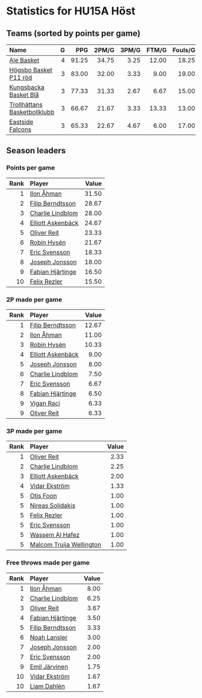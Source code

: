 # Statistics for HU15A Höst

## Teams (sorted by points per game)

| Name | G | PPG | 2PM/G | 3PM/G | FTM/G | Fouls/G |
|:-----|--:|----:|------:|------:|------:|--------:|
| [Ale Basket](hu15a_höst_team_1.md) | 4 | 91.25 | 34.75 | 3.25 | 12.00 | 18.25 |
| [Högsbo Basket P11 röd](hu15a_höst_team_2.md) | 3 | 83.00 | 32.00 | 3.33 | 9.00 | 19.00 |
| [Kungsbacka Basket Blå](hu15a_höst_team_3.md) | 3 | 77.33 | 31.33 | 2.67 | 6.67 | 15.00 |
| [Trollhättans Basketbollklubb](hu15a_höst_team_4.md) | 3 | 66.67 | 21.67 | 3.33 | 13.33 | 13.00 |
| [Eastside Falcons](hu15a_höst_team_5.md) | 3 | 65.33 | 22.67 | 4.67 | 6.00 | 17.00 |

## Season leaders

### Points per game

| Rank | Player | Value |
|----:|:-------|------:|
| 1 | [Ilon Åhman](hu15a_höst_team_4.md) | 31.50 |
| 2 | [Filip Berndtsson](hu15a_höst_team_3.md) | 28.67 |
| 3 | [Charlie Lindblom](hu15a_höst_team_1.md) | 28.00 |
| 4 | [Elliott Askenbäck](hu15a_höst_team_2.md) | 24.67 |
| 5 | [Oliver Reit](hu15a_höst_team_4.md) | 23.33 |
| 6 | [Robin Hysén](hu15a_höst_team_1.md) | 21.67 |
| 7 | [Eric Svensson](hu15a_höst_team_3.md) | 18.33 |
| 8 | [Joseph Jonsson](hu15a_höst_team_4.md) | 18.00 |
| 9 | [Fabian Hjärtinge](hu15a_höst_team_1.md) | 16.50 |
| 10 | [Felix Rezler](hu15a_höst_team_2.md) | 15.50 |

### 2P made per game

| Rank | Player | Value |
|----:|:-------|------:|
| 1 | [Filip Berndtsson](hu15a_höst_team_3.md) | 12.67 |
| 2 | [Ilon Åhman](hu15a_höst_team_4.md) | 11.00 |
| 3 | [Robin Hysén](hu15a_höst_team_1.md) | 10.33 |
| 4 | [Elliott Askenbäck](hu15a_höst_team_2.md) | 9.00 |
| 5 | [Joseph Jonsson](hu15a_höst_team_4.md) | 8.00 |
| 6 | [Charlie Lindblom](hu15a_höst_team_1.md) | 7.50 |
| 7 | [Eric Svensson](hu15a_höst_team_3.md) | 6.67 |
| 8 | [Fabian Hjärtinge](hu15a_höst_team_1.md) | 6.50 |
| 9 | [Vigan Raci](hu15a_höst_team_5.md) | 6.33 |
| 9 | [Oliver Reit](hu15a_höst_team_4.md) | 6.33 |

### 3P made per game

| Rank | Player | Value |
|----:|:-------|------:|
| 1 | [Oliver Reit](hu15a_höst_team_4.md) | 2.33 |
| 2 | [Charlie Lindblom](hu15a_höst_team_1.md) | 2.25 |
| 3 | [Elliott Askenbäck](hu15a_höst_team_2.md) | 2.00 |
| 4 | [Vidar Ekström](hu15a_höst_team_5.md) | 1.33 |
| 5 | [Otis Foon](hu15a_höst_team_5.md) | 1.00 |
| 5 | [Nireas Solidakis](hu15a_höst_team_5.md) | 1.00 |
| 5 | [Felix Rezler](hu15a_höst_team_2.md) | 1.00 |
| 5 | [Eric Svensson](hu15a_höst_team_3.md) | 1.00 |
| 5 | [Wassem Al Hafez](hu15a_höst_team_3.md) | 1.00 |
| 5 | [Malcom Truija Wellington](hu15a_höst_team_3.md) | 1.00 |

### Free throws made per game

| Rank | Player | Value |
|----:|:-------|------:|
| 1 | [Ilon Åhman](hu15a_höst_team_4.md) | 8.00 |
| 2 | [Charlie Lindblom](hu15a_höst_team_1.md) | 6.25 |
| 3 | [Oliver Reit](hu15a_höst_team_4.md) | 3.67 |
| 4 | [Fabian Hjärtinge](hu15a_höst_team_1.md) | 3.50 |
| 5 | [Filip Berndtsson](hu15a_höst_team_3.md) | 3.33 |
| 6 | [Noah Lansler](hu15a_höst_team_2.md) | 3.00 |
| 7 | [Joseph Jonsson](hu15a_höst_team_4.md) | 2.00 |
| 7 | [Eric Svensson](hu15a_höst_team_3.md) | 2.00 |
| 9 | [Emil Järvinen](hu15a_höst_team_1.md) | 1.75 |
| 10 | [Vidar Ekström](hu15a_höst_team_5.md) | 1.67 |
| 10 | [Liam Dahlén](hu15a_höst_team_2.md) | 1.67 |

